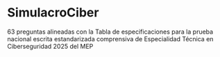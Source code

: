 # SimulacroCiber
63 preguntas alineadas con la Tabla de especificaciones para la prueba nacional escrita estandarizada  comprensiva de  Especialidad Técnica en Ciberseguridad 2025 del MEP
